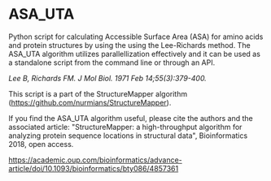 # ASA_UTA
Python script for calculating Accessible Surface Area (ASA) for amino acids and protein structures by using the using the Lee-Richards method. The ASA_UTA algorithm utilizes parallellization effectively and it can be used as a standalone script from the command line or through an API.

*Lee B, Richards FM. J Mol Biol. 1971 Feb 14;55(3):379-400.*

This script is a part of the StructureMapper algorithm (https://github.com/nurmians/StructureMapper).

If you find the ASA_UTA algorithm useful, please cite the authors and the associated article: "StructureMapper: a high-throughput algorithm for analyzing protein sequence locations in structural data", Bioinformatics 2018, open access.

https://academic.oup.com/bioinformatics/advance-article/doi/10.1093/bioinformatics/bty086/4857361
